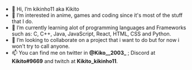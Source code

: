 - 👋 Hi, I’m kikinho11 aka Kikito
- 👀 I’m interested in anime, games and coding since it's most of the stuff that I do.
- 🌱 I’m currently learning alot of programming languages and Frameworks such as: C, C++, Java, JavaScript, React, HTML, CSS and Python.
- 💞️ I’m looking to collaborate on a project that i want to do but for now i won't try to call anyone.
- 📫 You can find me on twitter in **@Kiko__2003_** ; Discord at **Kikito#9669** and twitch at **Kikito_kikinho11**.
<!---
kikinho11/kikinho11 is a ✨ special ✨ repository because its `README.md` (this file) appears on your GitHub profile.
You can click the Preview link to take a look at your changes.
--->
